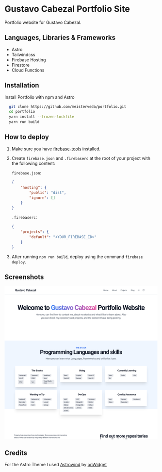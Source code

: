 # Gustavo Cabezal Portfolio Site

Portfolio website for Gustavo Cabezal.

## Languages, Libraries & Frameworks

-   Astro
-   Tailwindcss
-   Firebase Hosting
-   Firestore
-   Cloud Functions

## Installation

Install Portfolio with npm and Astro

```bash
  git clone https://github.com/meisterveda/portfolio.git
  cd portfolio
  yarn install --frozen-lockfile
  yarn run build
```

## How to deploy

1. Make sure you have [firebase-tools](https://www.npmjs.com/package/firebase-tools) installed.

2. Create `firebase.json` and `.firebaserc` at the root of your project with the following content:

    `firebase.json`:

    ```json
    {
        "hosting": {
            "public": "dist",
            "ignore": []
        }
    }
    ```

    `.firebaserc`:

    ```json
    {
        "projects": {
            "default": "<YOUR_FIREBASE_ID>"
        }
    }
    ```

3. After running `npm run build`, deploy using the command `firebase deploy`.

## Screenshots

![App Screenshot](https://raw.githubusercontent.com/meisterveda/portfolio/main/src/assets/images/portfolio.png)

## Credits

For the Astro Theme I used [Astrowind](https://astrowind.vercel.app/) by [onWidget](https://onwidget.com/)
